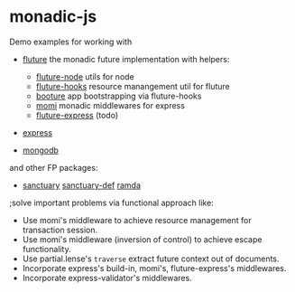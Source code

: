 # monadic-js

Demo examples for working with

* [fluture](https://github.com/fluture-js/Fluture) the monadic future implementation with helpers:
  * [fluture-node](https://github.com/fluture-js/fluture-node) utils for node
  * [fluture-hooks](https://github.com/fluture-js/fluture-hooks) resource manangement util for fluture
  * [booture](https://github.com/fluture-js/booture) app bootstrapping via fluture-hooks
  * [momi](https://github.com/fluture-js/momi) monadic middlewares for express
  * [fluture-express](https://github.com/fluture-js/fluture-express) (todo)

* [express](https://expressjs.com/en/4x/api.html)

* [mongodb](https://mongodb.github.io/node-mongodb-native/3.6/api/)

and other FP packages:

* [sanctuary](https://sanctuary.js.org/) [sanctuary-def](https://github.com/sanctuary-js/sanctuary-def) [ramda](https://ramdajs.com/docs/)

;solve important problems via functional approach like:

* Use momi's middleware to achieve resource management for transaction session.
* Use momi's middleware (inversion of control) to achieve escape functionality.
* Use partial.lense's `traverse` extract future context out of documents.
* Incorporate express's build-in, momi's, fluture-express's middlewares.
* Incorporate express-validator's middlewares.
